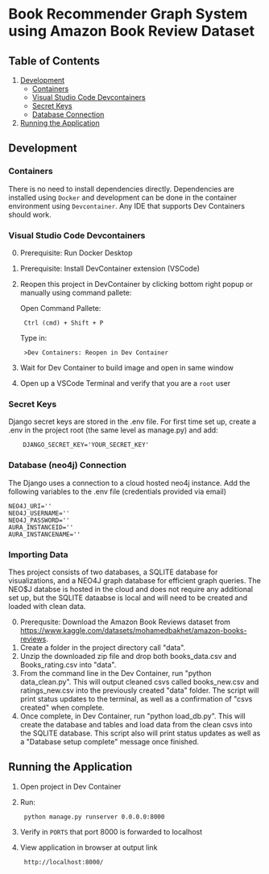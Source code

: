 # Book Recommender Graph System using Amazon Book Review Dataset

## Table of Contents
1. [Development](#development)
   - [Containers](#containers)
   - [Visual Studio Code Devcontainers](#visual-studio-code-devcontainers)
   - [Secret Keys](#secret-keys)
   - [Database Connection](#neo4j-connection)
2. [Running the Application](#running-the-application)

## Development

### Containers
There is no need to install dependencies directly. Dependencies are installed using `Docker` and development can be done in the container environment using `Devcontainer`. Any IDE that supports Dev Containers should work.

### Visual Studio Code Devcontainers
0. Prerequisite: Run Docker Desktop
1. Prerequisite: Install DevContainer extension (VSCode)
2. Reopen this project in DevContainer by clicking bottom right popup or manually using command pallete:

    Open Command Pallete:

        Ctrl (cmd) + Shift + P

    Type in: 

        >Dev Containers: Reopen in Dev Container

3. Wait for Dev Container to build image and open in same window
4. Open up a VSCode Terminal and verify that you are a `root` user

### Secret Keys
Django secret keys are stored in the .env file. For first time set up, create a .env in the project root (the same level as manage.py) and add:

        DJANGO_SECRET_KEY='YOUR_SECRET_KEY'

### Database (neo4j) Connection
The Django uses a connection to a cloud hosted neo4j instance. Add the following variables to the .env file (credentials provided via email)

    NEO4J_URI=''  
    NEO4J_USERNAME=''  
    NEO4J_PASSWORD=''  
    AURA_INSTANCEID=''  
    AURA_INSTANCENAME=''  

### Importing Data
Thes project consists of two databases, a SQLITE database for visualizations, and a NEO4J graph database for efficient graph queries.
The NEO$J databse is hosted in the cloud and does not require any additional set up, but the SQLITE dataabse is local and will need to be created and loaded with clean data.

0. Prerequsite: Download the Amazon Book Reviews dataset from https://www.kaggle.com/datasets/mohamedbakhet/amazon-books-reviews.
1. Create a folder in the project directory call "data".
2. Unzip the downloaded zip file and drop both books_data.csv and Books_rating.csv into "data".
3. From the command line in the Dev Container, run "python data_clean.py". This will output cleaned csvs called books_new.csv and ratings_new.csv into the previously created "data" folder. The script    will print status updates to the terminal, as well as a confirmation of "csvs created" when complete.
4. Once complete, in Dev Container, run "python load_db.py". This will create the database and tables and load data from the clean csvs into the SQLITE database. This script also will print status updates as well as a "Database setup complete" message once finished.

## Running the Application
1. Open project in Dev Container
2. Run:

        python manage.py runserver 0.0.0.0:8000

3. Verify in `PORTS` that port 8000 is forwarded to localhost
4. View application in browser at output link

        http://localhost:8000/
